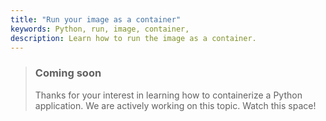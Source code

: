 ```yaml
---
title: "Run your image as a container"
keywords: Python, run, image, container,
description: Learn how to run the image as a container.
---
```


> ### Coming soon
>
> Thanks for your interest in learning how to containerize a Python application. We are actively working on this topic. Watch this space!

<br />

